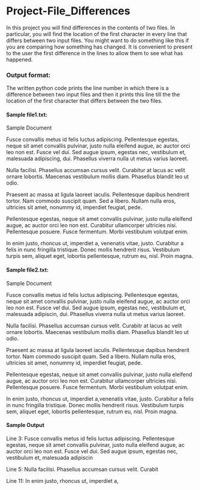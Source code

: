 # Project-File_Differences
In this project you will find differences in the contents of two files. In particular, you will find the location of the first character in every line that differs between two input files. You might want to do something like this if you are comparing how something has changed.  It is convenient to present to the user the first difference in the lines to allow them to see what has happened.

### Output format:
The written python code prints the line number in which there is a difference between two input files and then it prints this line till the the location of the first character that differs between the two files.

#### Sample file1.txt:
Sample Document

Fusce convallis metus id felis luctus adipiscing. Pellentesque egestas, neque sit amet convallis pulvinar, justo nulla eleifend augue, ac auctor orci leo non est. Fusce vel dui. Sed augue ipsum, egestas nec, vestibulum et, malesuada adipiscing, dui. Phasellus viverra nulla ut metus varius laoreet.

Nulla facilisi. Phasellus accumsan cursus velit. Curabitur at lacus ac velit ornare lobortis. Maecenas vestibulum mollis diam. Phasellus blandit leo ut odio.

Praesent ac massa at ligula laoreet iaculis. Pellentesque dapibus hendrerit tortor. Nam commodo suscipit quam. Sed a libero. Nullam nulla eros, ultricies sit amet, nonummy id, imperdiet feugiat, pede.

Pellentesque egestas, neque sit amet convallis pulvinar, justo nulla eleifend augue, ac auctor orci leo non est. Curabitur ullamcorper ultricies nisi. Pellentesque posuere. Fusce fermentum. Morbi vestibulum volutpat enim.

In enim justo, rhoncus ut, imperdiet a, venenatis vitae, justo. Curabitur a felis in nunc fringilla tristique. Donec mollis hendrerit risus. Vestibulum turpis sem, aliquet eget, lobortis pellentesque, rutrum eu, nisl. Proin magna.
#### Sample file2.txt:
Sample Document

Fusce convallis metus id felis luctus adipiscing. Pellentesque egestas, neque sit amet convallis pulvinar, justo nulla eleifend augue, ac auctor orci leo non est. Fusce vel dui. Sed augue ipsum, egestas nec, vestibulum et, malesuada adipiscin, dui. Phasellus viverra nulla ut metus varius laoreet.

Nulla facilisi. Phasellus accumsan cursus velit. Curabitr at lacus ac velit ornare lobortis. Maecenas vestibulum mollis diam. Phasellus blandit leo ut odio.

Praesent ac massa at ligula laoreet iaculis. Pellentesque dapibus hendrerit tortor. Nam commodo suscipit quam. Sed a libero. Nullam nulla eros, ultricies sit amet, nonummy id, imperdiet feugiat, pede.

Pellentesque egestas, neque sit amet convallis pulvinar, justo nulla eleifend augue, ac auctor orci leo non est. Curabitur ullamcorper ultricies nisi. Pellentesque posuere. Fusce fermentum. Morbi vestibulum volutpat enim.

In enim justo, rhoncus ut, imperdiet a,venenatis vitae, justo. Curabitur a felis in nunc fringilla tristique. Donec mollis hendrerit risus. Vestibulum turpis sem, aliquet eget, lobortis pellentesque, rutrum eu, nisl. Proin magna.

#### Sample Output
Line 3: 
Fusce convallis metus id felis luctus adipiscing. Pellentesque egestas, neque sit amet convallis pulvinar, justo nulla eleifend augue, ac auctor orci leo non est. Fusce vel dui. Sed augue ipsum, egestas nec, vestibulum et, malesuada adipiscin

Line 5: 
Nulla facilisi. Phasellus accumsan cursus velit. Curabit

Line 11: 
In enim justo, rhoncus ut, imperdiet a,

